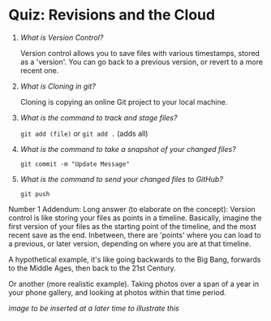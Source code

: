 # Quiz: Revisions and the Cloud

1. *What is Version Control?*

    Version control allows you to save files with various timestamps, stored as a 'version'.
    You can go back to a previous version, or revert to a more recent one.

2. *What is Cloning in git?*

    Cloning is copying an online Git project to your local machine.

3. *What is the command to track and stage files?*

    `git add (file)` or `git add .` (adds all)

4. *What is the command to take a snapshot of your changed files?*

    `git commit -m "Update Message"`

5. *What is the command to send your changed files to GitHub?*

    `git push`


Number 1 Addendum:
Long answer (to elaborate on the concept):
Version control is like storing your files as points in a timeline. Basically, imagine
the first version of your files as the starting point of the timeline, and the most recent save as the end.
Inbetween, there are 'points' where you can load to a previous, or later version, depending on where
you are at that timeline.

A hypothetical example, it's like going backwards to the Big Bang, forwards to the Middle Ages, then back to the 21st Century.

Or another (more realistic example). Taking photos over a span of a year in your phone gallery, and looking at photos within that time period.

*image to be inserted at a later time to illustrate this*